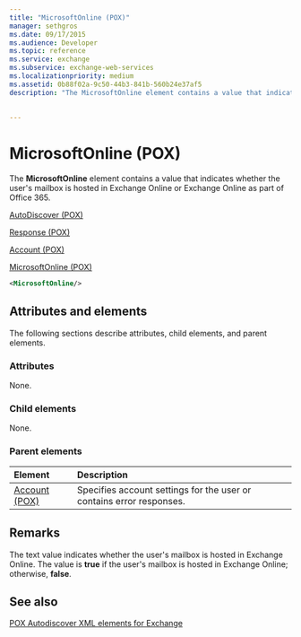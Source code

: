 ```yaml
---
title: "MicrosoftOnline (POX)"
manager: sethgros
ms.date: 09/17/2015
ms.audience: Developer
ms.topic: reference
ms.service: exchange
ms.subservice: exchange-web-services
ms.localizationpriority: medium
ms.assetid: 0b88f02a-9c50-44b3-841b-560b24e37af5
description: "The MicrosoftOnline element contains a value that indicates whether the user's mailbox is hosted in Exchange Online or Exchange Online as part of Office 365."
 
 
---
```


# MicrosoftOnline (POX)

The **MicrosoftOnline** element contains a value that indicates whether the user's mailbox is hosted in Exchange Online or Exchange Online as part of Office 365. 
  
[AutoDiscover (POX)](autodiscover-pox.md)
  
[Response (POX)](response-pox.md)
  
[Account (POX)](account-pox.md)
  
[MicrosoftOnline (POX)](microsoftonline-pox.md)
  
```XML
<MicrosoftOnline/>
```

## Attributes and elements

The following sections describe attributes, child elements, and parent elements.
  
### Attributes

None.
  
### Child elements

None.
  
### Parent elements

|**Element**|**Description**|
|:-----|:-----|
|[Account (POX)](account-pox.md) <br/> |Specifies account settings for the user or contains error responses.  <br/> |
   
## Remarks

The text value indicates whether the user's mailbox is hosted in Exchange Online. The value is **true** if the user's mailbox is hosted in Exchange Online; otherwise, **false**.
  
## See also



[POX Autodiscover XML elements for Exchange](pox-autodiscover-xml-elements-for-exchange.md)

